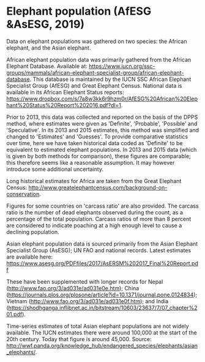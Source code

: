# Elephant population (AfESG &AsESG, 2019)

Data on elephant populations was gathered on two species: the African elephant, and the Asian elephant.

African elephant population data was primarily gathered from the African Elephant Database. Available at: https://www.iucn.org/ssc-groups/mammals/african-elephant-specialist-group/african-elephant-database. This database is maintained by the IUCN SSC African Elephant Specialist Group (AfESG) and Great Elephant Census. National data is available in its African Elephant Status reports: https://www.dropbox.com/s/7a8w3kk6r9hzm0r/AfESG%20African%20Elephant%20Status%20Report%202016.pdf?dl=1.

Prior to 2013, this data was collected and reported on the basis of the DPPS method, where estimates were given as 'Definite', 'Probable', 'Possible' and 'Speculative'. In its 2013 and 2015 estimates, this method was simplified and changed to 'Estimates' and 'Guesses'. To provide comparative statistics over time, here we have taken historical data coded as 'Definite' to be equivalent to estimated elephant populations. In 2013 and 2015 data (which is given by both methods for comparison), these figures are comparable; this therefore seems like a reasonable assumption. It may however introduce some additional uncertainty.

Long historical estimates for Africa are taken from the Great Elephant Census: http://www.greatelephantcensus.com/background-on-conservation.

Figures for some countries on 'carcass ratio' are also provided. The carcass ratio is the number of  dead elephants observed during 
the count, as a percentage of the total population. Carcass ratios of more than 8 percent are considered to indicate poaching at a high enough level to cause a declining population.

Asian elephant population data is sourced primarily from the Asian Elephant Specialist Group (AsESG); UN FAO and national records. Latest estimates are available here: https://www.asesg.org/PDFfiles/2017/AsERSM%202017_Final%20Report.pdf

These have been supplemented with longer records for Nepal (http://www.fao.org/3/ad031e/ad031e0e.htm); China (https://journals.plos.org/plosone/article?id=10.1371/journal.pone.0124834); Vietnam (http://www.fao.org/3/ad031e/ad031e0f.htm); and India (https://shodhganga.inflibnet.ac.in/bitstream/10603/23637/7/07_chapter%201.pdf).

Time-series estimates of total Asian elephant populations are not widely available. The IUCN estimates there were around 100,000 at the start of the 20th century. Today that figure is around 45,000. Source: http://wwf.panda.org/knowledge_hub/endangered_species/elephants/asian_elephants/.

